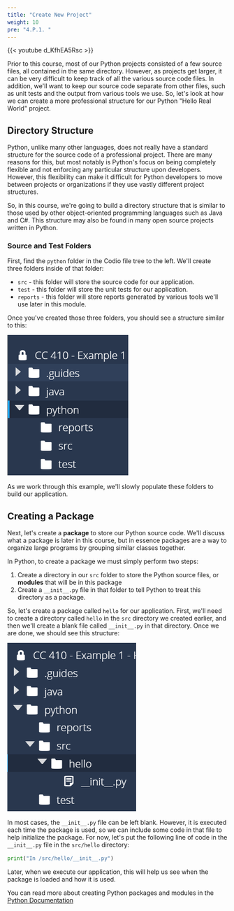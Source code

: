 ```yaml
---
title: "Create New Project"
weight: 10
pre: "4.P.1. "
---
```


{{< youtube d_KfhEA5Rsc  >}}

Prior to this course, most of our Python projects consisted of a few source files, all contained in the same directory. However, as projects get larger, it can be very difficult to keep track of all the various source code files. In addition, we'll want to keep our source code separate from other files, such as unit tests and the output from various tools we use. So, let's look at how we can create a more professional structure for our Python "Hello Real World" project.

## Directory Structure

Python, unlike many other languages, does not really have a standard structure for the source code of a professional project. There are many reasons for this, but most notably is Python's focus on being completely flexible and not enforcing any particular structure upon developers. However, this flexibility can make it difficult for Python developers to move between projects or organizations if they use vastly different project structures.

So, in this course, we're going to build a directory structure that is similar to those used by other object-oriented programming languages such as Java and C#. This structure may also be found in many open source projects written in Python.

### Source and Test Folders

First, find the `python` folder in the Codio file tree to the left. We'll create three folders inside of that folder:

* `src` - this folder will store the source code for our application.
* `test` - this folder will store the unit tests for our application.
* `reports` - this folder will store reports generated by various tools we'll use later in this module.

Once you've created those three folders, you should see a structure similar to this:

![Python Folder Structure](/images/e1/21pythonfolder.png)

As we work through this example, we'll slowly populate these folders to build our application.

## Creating a Package

Next, let's create a **package** to store our Python source code. We'll discuss what a package is later in this course, but in essence packages are a way to organize large programs by grouping similar classes together.

In Python, to create a package we must simply perform two steps:

1. Create a directory in our `src` folder to store the Python source files, or **modules** that will be in this package
2. Create a `__init__.py` file in that folder to tell Python to treat this directory as a package.

So, let's create a package called `hello` for our application. First, we'll need to create a directory called `hello` in the `src` directory we created earlier, and then we'll create a blank file called `__init__.py` in that directory. Once we are done, we should see this structure:

![Python Package](/images/e1/21pythonpackage.png)

In most cases, the `__init__.py` file can be left blank. However, it is executed each time the package is used, so we can include some code in that file to help initialize the package. For now, let's put the following line of code in the `__init__.py` file in the `src/hello` directory:

```python
print("In /src/hello/__init__.py")
```

Later, when we execute our application, this will help us see when the package is loaded and how it is used.

You can read more about creating Python packages and modules in the [Python Documentation](https://docs.python.org/3/tutorial/modules.html)
